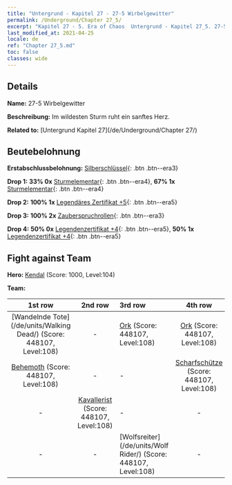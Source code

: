 ```yaml
---
title: "Untergrund - Kapitel 27 - 27-5 Wirbelgewitter"
permalink: /Underground/Chapter 27_5/
excerpt: "Kapitel 27 - 5. Era of Chaos  Untergrund - Kapitel 27_5. 27-5 Wirbelgewitter"
last_modified_at: 2021-04-25
locale: de
ref: "Chapter 27_5.md"
toc: false
classes: wide
---
```


## Details

 **Name:** 27-5 Wirbelgewitter

 **Beschreibung:** Im wildesten Sturm ruht ein sanftes Herz.

 **Related to:** [Untergrund Kapitel 27](/de/Underground/Chapter 27/)

## Beutebelohnung

 **Erstabschlussbelohnung:** [Silberschlüssel](/ItemsDE/con_693/){: .btn .btn--era3}

 **Drop 1:** **33% 0x** [Sturmelementar](/ItemsDE/unt_263/){: .btn .btn--era4}, **67% 1x** [Sturmelementar](/ItemsDE/unt_263/){: .btn .btn--era4}

 **Drop 2:** **100% 1x** [Legendäres Zertifikat +5](/ItemsDE/mat_102/){: .btn .btn--era5}

 **Drop 3:** **100% 2x** [Zauberspruchrollen](/ItemsDE/con_694/){: .btn .btn--era3}

 **Drop 4:** **50% 0x** [Legendenzertifikat +4](/ItemsDE/mat_95/){: .btn .btn--era5}, **50% 1x** [Legendenzertifikat +4](/ItemsDE/mat_95/){: .btn .btn--era5}


## Fight against Team
 **Hero:** [Kendal](/de/heroes/Kendal/) (Score: 1000, Level:104)

 **Team:**


  | 1st row | 2nd row | 3rd row | 4th row |
  |:----:|:----:|:----|:----:|
  | [Wandelnde Tote](/de/units/Walking Dead/) (Score: 448107, Level:108)  | - | [Ork](/de/units/Orc/) (Score: 448107, Level:108)  | [Ork](/de/units/Orc/) (Score: 448107, Level:108)  |
  | [Behemoth](/de/units/Behemoth/) (Score: 448107, Level:108)  | - | - | [Scharfschütze](/de/units/Marksman/) (Score: 448107, Level:108)  |
  | - | [Kavallerist](/de/units/Cavalier/) (Score: 448107, Level:108)  | - | - |
  | - | - | [Wolfsreiter](/de/units/Wolf Rider/) (Score: 448107, Level:108)  | - |


